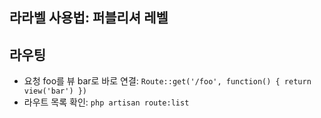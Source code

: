 ## 라라벨 사용법: 퍼블리셔 레벨

## 라우팅
* 요청 foo를 뷰 bar로 바로 연결: ``` Route::get('/foo', function() { return view('bar') }) ```
* 라우트 목록 확인: ``` php artisan route:list ```